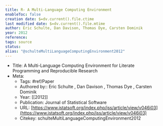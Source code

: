```yaml
---
title: R- A Multi-Language Computing Environment
enableToc: false
creation date: $=dv.current().file.ctime
last modified date: $=dv.current().file.mtime
author: Eric Schulte, Dan Davison, Thomas Dye, Carsten Dominik
year: 2012
reference: 
tags: source
status: 
alias: "@schulteMultiLanguageComputingEnvironment2012"
---
```


-   Title: A Multi-Language Computing Environment for Literate Programming and Reproducible Research
-   Meta:
    -   Tags: #ref/Paper
    -   Authored by:: Eric Schulte , Dan Davison , Thomas Dye , Carsten Dominik
    -   Year: [[2012]]
    -   Publication: Journal of Statistical Software
    -   URL: [https://www.jstatsoft.org/index.php/jss/article/view/v046i03](https://www.jstatsoft.org/index.php/jss/article/view/v046i03)
    -   Citekey: schulteMultiLanguageComputingEnvironment2012
